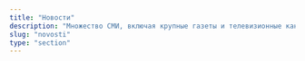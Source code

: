 ```yaml
---
title: "Новости"
description: "Множество СМИ, включая крупные газеты и телевизионные каналы, опубликовали расследования, раскрывающие риски и тёмную сторону прибыльной практики лазерной коррекции зрения."
slug: "novosti"
type: "section"
---
```

